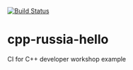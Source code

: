 [![Build Status](https://travis-ci.org/sdukshis/cpp-russia-hello.svg?branch=master)](https://travis-ci.org/sdukshis/cpp-russia-hello)

# cpp-russia-hello
CI for C++ developer workshop example
